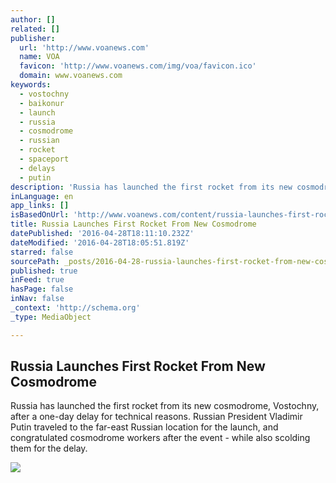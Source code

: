```yaml
---
author: []
related: []
publisher:
  url: 'http://www.voanews.com'
  name: VOA
  favicon: 'http://www.voanews.com/img/voa/favicon.ico'
  domain: www.voanews.com
keywords:
  - vostochny
  - baikonur
  - launch
  - russia
  - cosmodrome
  - russian
  - rocket
  - spaceport
  - delays
  - putin
description: 'Russia has launched the first rocket from its new cosmodrome, Vostochny, after a one-day delay for technical reasons. Russian President Vladimir Putin traveled to the far-east Russian location for the launch, and congratulated cosmodrome workers after the event - while also scolding them for the delay.'
inLanguage: en
app_links: []
isBasedOnUrl: 'http://www.voanews.com/content/russia-launches-first-rocket-from-new-cosmodrome/3306207.html'
title: Russia Launches First Rocket From New Cosmodrome
datePublished: '2016-04-28T18:11:10.232Z'
dateModified: '2016-04-28T18:05:51.819Z'
starred: false
sourcePath: _posts/2016-04-28-russia-launches-first-rocket-from-new-cosmodrome.md
published: true
inFeed: true
hasPage: false
inNav: false
_context: 'http://schema.org'
_type: MediaObject

---
```

<article style=""><h1>Russia Launches First Rocket From New Cosmodrome</h1><p>Russia has launched the first rocket from its new cosmodrome, Vostochny, after a one-day delay for technical reasons. Russian President Vladimir Putin traveled to the far-east Russian location for the launch, and congratulated cosmodrome workers after the event - while also scolding them for the delay.</p><img src="http://gdb.voanews.com/9A60F4FC-7024-448F-B17E-D9163B5E0ECE_mw1024_mh1024_s.jpg" /></article>